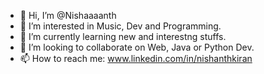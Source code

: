 - 👋 Hi, I’m @Nishaaaanth
- 👀 I’m interested in Music, Dev and Programming.
- 🌱 I’m currently learning new and interestng stuffs.
- 💞️ I’m looking to collaborate on Web, Java or Python Dev.
- 📫 How to reach me: www.linkedin.com/in/nishanthkiran
